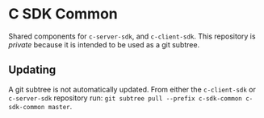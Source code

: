 # C SDK Common

Shared components for `c-server-sdk`, and `c-client-sdk`. This repository is *private* because it is intended to be used as a git subtree.

## Updating

A git subtree is not automatically updated. From either the `c-client-sdk` or `c-server-sdk` repository run: `git subtree pull --prefix c-sdk-common c-sdk-common master`.
